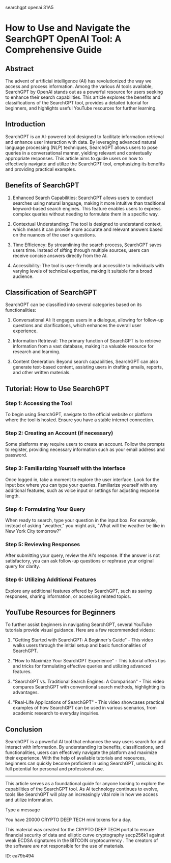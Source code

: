 searchgpt openai 31A5
# How to Use and Navigate the SearchGPT OpenAI Tool: A Comprehensive Guide



## Abstract



The advent of artificial intelligence (AI) has revolutionized the way we access and process information. Among the various AI tools available, SearchGPT by OpenAI stands out as a powerful resource for users seeking to enhance their search capabilities. This article explores the benefits and classifications of the SearchGPT tool, provides a detailed tutorial for beginners, and highlights useful YouTube resources for further learning.



## Introduction



SearchGPT is an AI-powered tool designed to facilitate information retrieval and enhance user interaction with data. By leveraging advanced natural language processing (NLP) techniques, SearchGPT allows users to pose queries in a conversational manner, yielding relevant and contextually appropriate responses. This article aims to guide users on how to effectively navigate and utilize the SearchGPT tool, emphasizing its benefits and providing practical examples.



## Benefits of SearchGPT



1. Enhanced Search Capabilities: SearchGPT allows users to conduct searches using natural language, making it more intuitive than traditional keyword-based search engines. This feature enables users to express complex queries without needing to formulate them in a specific way.



2. Contextual Understanding: The tool is designed to understand context, which means it can provide more accurate and relevant answers based on the nuances of the user's questions.



3. Time Efficiency: By streamlining the search process, SearchGPT saves users time. Instead of sifting through multiple sources, users can receive concise answers directly from the AI.



4. Accessibility: The tool is user-friendly and accessible to individuals with varying levels of technical expertise, making it suitable for a broad audience.



## Classification of SearchGPT



SearchGPT can be classified into several categories based on its functionalities:



1. Conversational AI: It engages users in a dialogue, allowing for follow-up questions and clarifications, which enhances the overall user experience.



2. Information Retrieval: The primary function of SearchGPT is to retrieve information from a vast database, making it a valuable resource for research and learning.



3. Content Generation: Beyond search capabilities, SearchGPT can also generate text-based content, assisting users in drafting emails, reports, and other written materials.



## Tutorial: How to Use SearchGPT



### Step 1: Accessing the Tool



To begin using SearchGPT, navigate to the official website or platform where the tool is hosted. Ensure you have a stable internet connection.



### Step 2: Creating an Account (if necessary)



Some platforms may require users to create an account. Follow the prompts to register, providing necessary information such as your email address and password.



### Step 3: Familiarizing Yourself with the Interface



Once logged in, take a moment to explore the user interface. Look for the input box where you can type your queries. Familiarize yourself with any additional features, such as voice input or settings for adjusting response length.



### Step 4: Formulating Your Query



When ready to search, type your question in the input box. For example, instead of asking "weather," you might ask, "What will the weather be like in New York City tomorrow?"



### Step 5: Reviewing Responses



After submitting your query, review the AI's response. If the answer is not satisfactory, you can ask follow-up questions or rephrase your original query for clarity.



### Step 6: Utilizing Additional Features



Explore any additional features offered by SearchGPT, such as saving responses, sharing information, or accessing related topics.



## YouTube Resources for Beginners



To further assist beginners in navigating SearchGPT, several YouTube tutorials provide visual guidance. Here are a few recommended videos:



1. "Getting Started with SearchGPT: A Beginner's Guide" - This video walks users through the initial setup and basic functionalities of SearchGPT.



2. "How to Maximize Your SearchGPT Experience" - This tutorial offers tips and tricks for formulating effective queries and utilizing advanced features.



3. "SearchGPT vs. Traditional Search Engines: A Comparison" - This video compares SearchGPT with conventional search methods, highlighting its advantages.



4. "Real-Life Applications of SearchGPT" - This video showcases practical examples of how SearchGPT can be used in various scenarios, from academic research to everyday inquiries.



## Conclusion



SearchGPT is a powerful AI tool that enhances the way users search for and interact with information. By understanding its benefits, classifications, and functionalities, users can effectively navigate the platform and maximize their experience. With the help of available tutorials and resources, beginners can quickly become proficient in using SearchGPT, unlocking its full potential for personal and professional use.



---



This article serves as a foundational guide for anyone looking to explore the capabilities of the SearchGPT tool. As AI technology continues to evolve, tools like SearchGPT will play an increasingly vital role in how we access and utilize information.



Type a message

You have 20000 CRYPTO DEEP TECH mini tokens for a day.


This material was created for the  CRYPTO DEEP TECH portal  to ensure financial security of data and elliptic curve cryptography  secp256k1 against weak ECDSA  signatures   in the  BITCOIN cryptocurrency . The creators of the software are not responsible for the use of materials.

 ID: ea79b494
